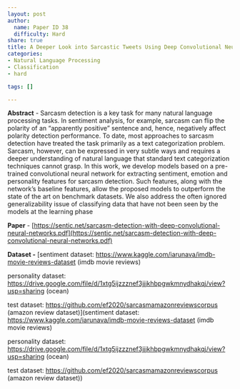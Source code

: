 ```yaml
---
layout: post
author:
  name: Paper ID 38
  difficulty: Hard
share: true
title: A Deeper Look into Sarcastic Tweets Using Deep Convolutional Neural Networks
categories:
- Natural Language Processing
- Classification
- hard

tags: []

---
```

**Abstract** - Sarcasm detection is a key task for many natural language processing tasks. In sentiment analysis, for example, sarcasm can flip the polarity of an “apparently positive” sentence and, hence, negatively affect polarity detection performance. To date, most approaches to sarcasm detection have treated the task primarily as a text categorization problem. Sarcasm, however, can be expressed in very subtle ways and requires a deeper understanding of natural language that standard text categorization techniques cannot grasp. In this work, we develop models based on a pre-trained convolutional neural network for extracting sentiment, emotion and personality features for sarcasm detection. Such features, along with the network’s baseline features, allow the proposed models to outperform the state of the art on benchmark datasets. We also address the often ignored generalizability issue of classifying data that have not been seen by the models at the learning phase



**Paper** - [https://sentic.net/sarcasm-detection-with-deep-convolutional-neural-networks.pdf](https://sentic.net/sarcasm-detection-with-deep-convolutional-neural-networks.pdf)

**Dataset -** [sentiment dataset: https://www.kaggle.com/iarunava/imdb-movie-reviews-dataset (imdb movie reviews)

personality dataset: https://drive.google.com/file/d/1xtg5ijzzznef3jjjkhbpgwkmnydhakqj/view?usp=sharing (ocean)

test dataset: https://github.com/ef2020/sarcasmamazonreviewscorpus (amazon review dataset)](sentiment dataset: https://www.kaggle.com/iarunava/imdb-movie-reviews-dataset (imdb movie reviews)

personality dataset: https://drive.google.com/file/d/1xtg5ijzzznef3jjjkhbpgwkmnydhakqj/view?usp=sharing (ocean)

test dataset: https://github.com/ef2020/sarcasmamazonreviewscorpus (amazon review dataset))
    